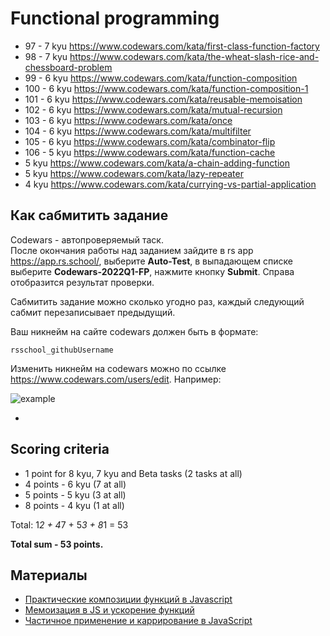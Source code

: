 # Functional programming

- 97 - 7 kyu https://www.codewars.com/kata/first-class-function-factory
- 98 - 7 kyu https://www.codewars.com/kata/the-wheat-slash-rice-and-chessboard-problem
- 99 - 6 kyu https://www.codewars.com/kata/function-composition
- 100 - 6 kyu https://www.codewars.com/kata/function-composition-1
- 101 - 6 kyu https://www.codewars.com/kata/reusable-memoisation
- 102 - 6 kyu https://www.codewars.com/kata/mutual-recursion
- 103 - 6 kyu https://www.codewars.com/kata/once
- 104 - 6 kyu https://www.codewars.com/kata/multifilter
- 105 - 6 kyu https://www.codewars.com/kata/combinator-flip
- 106 - 5 kyu https://www.codewars.com/kata/function-cache
- 5 kyu https://www.codewars.com/kata/a-chain-adding-function
- 5 kyu https://www.codewars.com/kata/lazy-repeater
- 4 kyu https://www.codewars.com/kata/currying-vs-partial-application

## Как сабмитить задание

Codewars - автопроверяемый таск.  
После окончания работы над заданием зайдите в rs app https://app.rs.school/, выберите **Auto-Test**, в выпадающем списке выберите **Codewars-2022Q1-FP**, нажмите кнопку **Submit**. Справа отобразится результат проверки.

Сабмитить задание можно сколько угодно раз, каждый следующий сабмит перезаписывает предыдущий.

Ваш никнейм на сайте codewars должен быть в формате:

```
rsschool_githubUsername
```

Изменить никнейм на codewars можно по ссылке https://www.codewars.com/users/edit. Например:

![example](https://user-images.githubusercontent.com/12632270/177580063-fefa5281-8632-4c17-b888-13b0f2b05803.PNG)

-

## Scoring criteria

- 1 point for 8 kyu, 7 kyu and Beta tasks (2 tasks at all)
- 4 points - 6 kyu (7 at all)
- 5 points - 5 kyu (3 at all)
- 8 points - 4 kyu (1 at all)

Total: 1*2 + 4*7 + 5*3 + 8*1 = 53

**Total sum - 53 points.**

## Материалы

- [Практические композиции функций в Javascript](https://itchef.ru/articles/107420/)
- [Мемоизация в JS и ускорение функций](https://habr.com/ru/company/ruvds/blog/332384/)
- [Частичное применение и каррирование в JavaScript](https://www.youtube.com/watch?v=ND8KQ5xjk7o)
